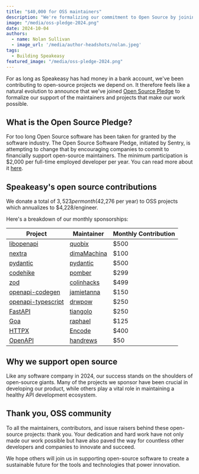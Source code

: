 ```yaml
---
title: "$40,000 for OSS maintainers"
description: "We're formalizing our commitment to Open Source by joining the OSS Pledge."
image: "/media/oss-pledge-2024.png"
date: 2024-10-04
authors:
  - name: Nolan Sullivan
  - image_url: '/media/author-headshots/nolan.jpeg'
tags:
  - Building Speakeasy
featured_image: "/media/oss-pledge-2024.png"
---
```


For as long as Speakeasy has had money in a bank account, we've been contributing to open-source projects we depend on. It therefore feels like a natural evolution to announce that we've joined [Open Source Pledge](https://opensourcepledge.com/) to formalize our support of the maintainers and projects that make our work possible.

## What is the Open Source Pledge?

For too long Open Source software has been taken for granted by the software industry. The Open Source Software Pledge, initiated by Sentry, is attempting to change that by encouraging companies to commit to financially support open-source maintainers. The minimum participation is $2,000 per full-time employed developer per year. You can read more about it [here](https://opensourcepledge.com/about/).

## Speakeasy's open source contributions

We donate a total of $3,523 per month ($42,276 per year) to OSS projects which annualizes to $4,228/engineer.

Here's a breakdown of our monthly sponsorships:

| Project | Maintainer | Monthly Contribution |
|---------|------------|----------------------|
| [libopenapi](https://github.com/pb33f/libopenapi) | [quobix](https://github.com/daveshanley) | $500 |
| [nextra](https://github.com/shuding/nextra) | [dimaMachina](https://github.com/dimaMachina) | $100 |
| [pydantic](https://github.com/pydantic/pydantic) | [pydantic](https://github.com/pydantic) | $500 |
| [codehike](https://github.com/code-hike/codehike) | [pomber](https://github.com/pomber) | $299 |
| [zod](https://github.com/colinhacks/zod) | [colinhacks](https://github.com/colinhacks) | $499 |
| [openapi-codegen](https://github.com/oapi-codegen/oapi-codegen) | [jamietanna](https://github.com/jamietanna) | $150 |
| [openapi-typescript](https://github.com/openapi-ts/openapi-typescript) | [drwpow](https://github.com/drwpow) | $250 |
| [FastAPI](https://github.com/fastapi/fastapi) | [tiangolo](https://github.com/tiangolo) | $250 |
| [Goa](https://github.com/goadesign/goa) | [raphael](https://github.com/raphael) | $125 |
| [HTTPX](https://github.com/encode/httpx) | [Encode](https://github.com/encode) | $400 |
| [OpenAPI](https://github.com/OAI/OpenAPI-Specification) | [handrews](https://github.com/handrews) | $50 |

## Why we support open source

Like any software company in 2024, our success stands on the shoulders of open-source giants. Many of the projects we sponsor have been crucial in developing our product, while others play a vital role in maintaining a healthy API development ecosystem.

## Thank you, OSS community

To all the maintainers, contributors, and issue raisers behind these open-source projects: thank you. Your dedication and hard work have not only made our work possible but have also paved the way for countless other developers and companies to innovate and succeed.

We hope others will join us in supporting open-source software to create a sustainable future for the tools and technologies that power innovation.
